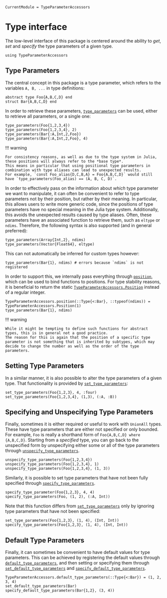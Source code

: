 ```@meta
CurrentModule = TypeParameterAccessors
```

# Type interface

The low-level interface of this package is centered around the ability to _get_, _set_ and _specify_ the type parameters of a given type.
```@setup type_parameters
using TypeParameterAccessors
```

## Type Parameters

The central concept in this package is a type parameter, which refers to the variables `A, B, ...` in type definitions:

```@example type_parameters
abstract type Foo{A,B,C,D} end
struct Bar{A,B,C,D} end
```

In order to retrieve these parameters, [`type_parameters`](@ref) can be used, either to retrieve all parameters, or a single one:

```@repl type_parameters
type_parameters(Foo{1,2,3,4})
type_parameters(Foo{1,2,3,4}, 2)
type_parameters(Bar{:A,Int,2,Foo})
type_parameters(Bar{:A,Int,2,Foo}, 4)
```

!!! warning

    For consistency reasons, as well as due to the type system in Julia, these positions will always refer to the *base type*.
    This means in particular that using positional type parameters in combination with type aliases can lead to unexpected results.
    For example, `const Foo_alias{D,C,B,A} = Foo{A,B,C,D}` would still have `type_parameters(Foo_alias) == (A, B, C, D)`.

In order to effectively pass on the information about _which_ type parameter we want to manipulate, it can often be convenient to refer to type parameters not by their position, but rather by their meaning.
In particular, this allows users to write more generic code, since the positions of type parameters have no special meaning in the Julia type system.
Additionally, this avoids the unexpected results caused by type aliases.
Often, these parameters have an associated function to retrieve them, such as `eltype` or `ndims`.
Therefore, the following syntax is also supported (and in general preferred):

```@repl type_parameters
type_parameters(Array{Int,2}, ndims)
type_parameters(Vector{Float64}, eltype)
```

This can not automatically be inferred for custom types however:
```@repl type_parameters
type_parameters(Bar{1}, ndims) # errors because `ndims` is not registered
```

In order to support this, we internally pass everything through [`position`](@ref), which can be used to bind functions to positions.
For type stability reasons, it is beneficial to return the static [`TypeParameterAccessors.Position`](@ref) instead of a regular integer.

```@repl type_parameters
TypeParameterAccessors.position(::Type{<:Bar}, ::typeof(ndims)) = TypeParameterAccessors.Position(1)
type_parameters(Bar{1}, ndims)
```

!!! warning

    While it might be tempting to define such functions for abstract types, this is in general not a good practice.
    The reason for this is again that the position of a specific type parameter is not something that is inherited by subtypes, which may decide to change the number as well as the order of the type parameters.

## Setting Type Parameters

In a similar manner, it is also possible to alter the type parameters of a given type.
That functionality is provided by [`set_type_parameters`](@ref):

```@repl type_parameters
set_type_parameters(Foo{1,2,3}, 4, :four)
set_type_parameters(Foo{1,2,3,4}, (1,3), (:A, :B))
```

## Specifying and Unspecifying Type Parameters

Finally, sometimes it is either required or useful to work with `UnionAll` types.
These have type parameters that are either not specified or only bounded.
For example, `Foo` is really a shorthand form of `Foo{A,B,C,D} where {A,B,C,D}`.
Starting from a *specified* type, you can go back to the unspecified form by unspecifying either some or all of the type parameters through [`unspecify_type_parameters`](@ref).

```@repl type_parameters
unspecify_type_parameters(Foo{1,2,3,4})
unspecify_type_parameters(Foo{1,2,3,4}, 1)
unspecify_type_parameters(Foo{1,2,3,4}, (1, 3))
```

Similarly, it is possible to set type parameters that have not been fully specified through [`specify_type_parameters`](@ref).

```@repl type_parameters
specify_type_parameter(Foo{1,2,3}, 4, 4)
specify_type_parameters(Foo, (1, 2), (:A, Int))
```

Note that this function differs from [`set_type_parameters`](@ref) only by ignoring type parameters that have not been specified:

```@repl type_parameters
set_type_parameters(Foo{1,2,3}, (1, 4), (Int, Int))
specify_type_parameters(Foo{1,2,3}, (1, 4), (Int, Int))
```

## Default Type Parameters

Finally, it can sometimes be convenient to have default values for type parameters.
This can be achieved by registering the default values through [`default_type_parameters`](@ref), and then setting or specifying them through [`set_default_type_parameters`](@ref) and [`specify_default_type_parameters`](@ref).

```@repl type_parameters
TypeParameterAccessors.default_type_parameters(::Type{<:Bar}) = (1, 2, 3, 4)
set_default_type_parameters(Bar)
specify_default_type_parameters(Bar{1,2}, (3, 4))
```
